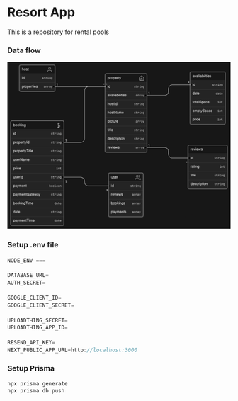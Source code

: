 # Resort App

This is a repository for rental pools

### Data flow

![image](./public/havuzDataflow.png)

### Setup .env file

```js
NODE_ENV ===

DATABASE_URL=
AUTH_SECRET=

GOOGLE_CLIENT_ID=
GOOGLE_CLIENT_SECRET=

UPLOADTHING_SECRET=
UPLOADTHING_APP_ID=

RESEND_API_KEY=
NEXT_PUBLIC_APP_URL=http://localhost:3000
```

### Setup Prisma

```shell
npx prisma generate
npx prisma db push
```
